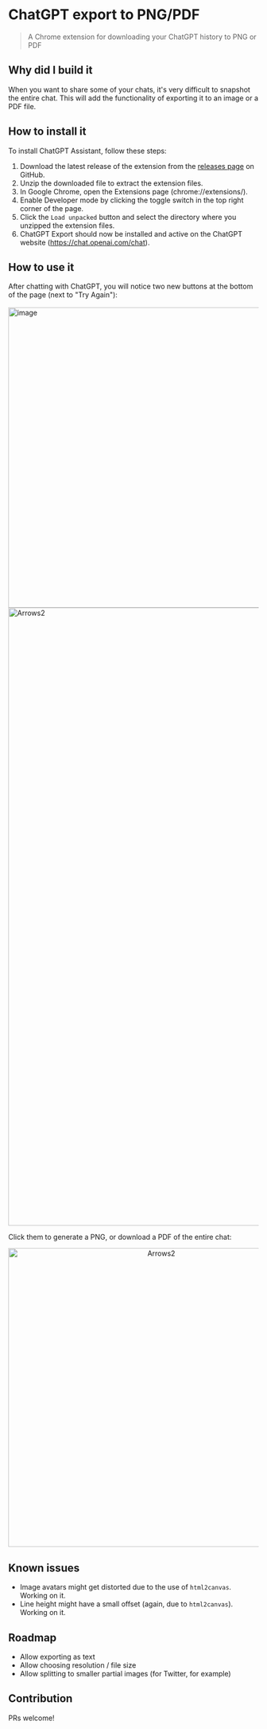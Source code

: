 # ChatGPT export to PNG/PDF
> A Chrome extension for downloading your ChatGPT history to PNG or PDF

## Why did I build it
When you want to share some of your chats, it's very difficult to snapshot the entire chat. This will add the functionality of exporting it to an image or a PDF file.

## How to install it

To install ChatGPT Assistant, follow these steps:

1. Download the latest release of the extension from the [releases page](https://github.com/liady/chatgpt-pdf/releases) on GitHub.
2. Unzip the downloaded file to extract the extension files.
3. In Google Chrome, open the Extensions page (chrome://extensions/).
4. Enable Developer mode by clicking the toggle switch in the top right corner of the page.
5. Click the `Load unpacked` button and select the directory where you unzipped the extension files.
6. ChatGPT Export should now be installed and active on the ChatGPT website (https://chat.openai.com/chat).

## How to use it

After chatting with ChatGPT, you will notice two new buttons at the bottom of the page (next to "Try Again"):
<br/><br/>
<img width="603" alt="image" src="https://user-images.githubusercontent.com/7003853/205508705-f8c90359-8541-4b59-af5a-8a751833de10.png">
<img width="1241" alt="Arrows2" src="https://user-images.githubusercontent.com/7003853/205508245-27048459-6c7a-48cb-8f43-b8196fb9401b.png">

Click them to generate a PNG, or download a PDF of the entire chat:
<br/>
<center><img height="600" alt="Arrows2" src="https://user-images.githubusercontent.com/7003853/205508289-fb56f028-021e-4ca5-8dc4-a65626888760.png"></center>

## Known issues
* Image avatars might get distorted due to the use of `html2canvas`. Working on it.
* Line height might have a small offset (again, due to `html2canvas`). Working on it.

## Roadmap
* Allow exporting as text
* Allow choosing resolution / file size
* Allow splitting to smaller partial images (for Twitter, for example)

## Contribution
PRs welcome!
